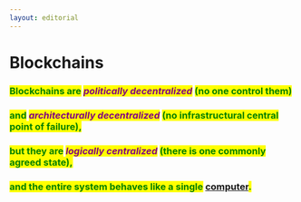 ```yaml
---
layout: editorial
---
```


# Blockchains



### <mark style="color:green;">Blockchains are</mark> _<mark style="color:purple;">politically decentralized</mark>_ <mark style="color:green;">(no one control them)</mark>&#x20;

### <mark style="color:green;">and</mark> _<mark style="color:purple;">architecturally decentralized</mark>_ <mark style="color:green;">(no infrastructural central point of failure),</mark>&#x20;

### <mark style="color:green;">but they are</mark> <mark style="color:green;"></mark>_<mark style="color:green;"></mark> <mark style="color:purple;">logically centralized</mark>_ <mark style="color:green;">(there is one commonly agreed state),</mark>

### <mark style="color:green;">and the entire system behaves like a single</mark> [computer](../../algorithms/whats-a-computer.md)<mark style="color:green;">.</mark>




